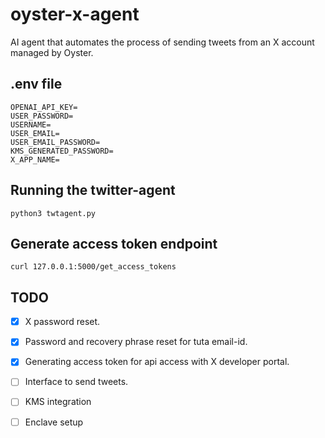 # oyster-x-agent

AI agent that automates the process of sending tweets from an X account managed by Oyster.

## .env file
```
OPENAI_API_KEY=
USER_PASSWORD=
USERNAME=
USER_EMAIL=
USER_EMAIL_PASSWORD=
KMS_GENERATED_PASSWORD=
X_APP_NAME=
```

## Running the twitter-agent

```
python3 twtagent.py
```

## Generate access token endpoint
```
curl 127.0.0.1:5000/get_access_tokens
```

## TODO

- [x] X password reset.
- [x] Password and recovery phrase reset for tuta email-id.
- [x] Generating access token for api access with X developer portal.
- [ ] Interface to send tweets.
- [ ] KMS integration
- [ ] Enclave setup


